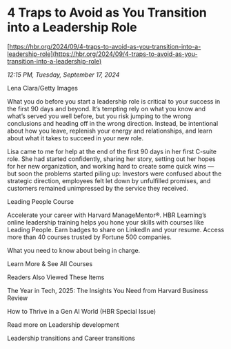 # 4 Traps to Avoid as You Transition into a Leadership Role

[https://hbr.org/2024/09/4-traps-to-avoid-as-you-transition-into-a-leadership-role](https://hbr.org/2024/09/4-traps-to-avoid-as-you-transition-into-a-leadership-role)

*12:15 PM, Tuesday, September 17, 2024*

Lena Clara/Getty Images

What you do before you start a leadership role is critical to your success in the first 90 days and beyond. It’s tempting rely on what you know and what’s served you well before, but you risk jumping to the wrong conclusions and heading off in the wrong direction. Instead, be intentional about how you leave, replenish your energy and relationships, and learn about what it takes to succeed in your new role.

Lisa came to me for help at the end of the first 90 days in her first C-suite role. She had started confidently, sharing her story, setting out her hopes for her new organization, and working hard to create some quick wins — but soon the problems started piling up: Investors were confused about the strategic direction, employees felt let down by unfulfilled promises, and customers remained unimpressed by the service they received.

Leading People Course

Accelerate your career with Harvard ManageMentor®. HBR Learning’s online leadership training helps you hone your skills with courses like Leading People. Earn badges to share on LinkedIn and your resume. Access more than 40 courses trusted by Fortune 500 companies.

What you need to know about being in charge.

Learn More & See All Courses

Readers Also Viewed These Items

The Year in Tech, 2025: The Insights You Need from Harvard Business Review

How to Thrive in a Gen AI World (HBR Special Issue)

Read more on Leadership development

Leadership transitions and Career transitions

